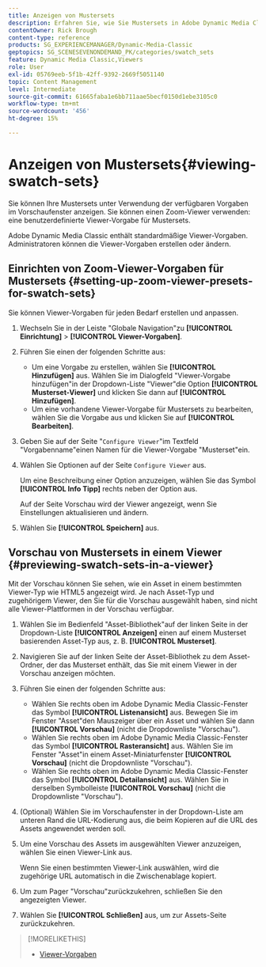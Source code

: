 ```yaml
---
title: Anzeigen von Mustersets
description: Erfahren Sie, wie Sie Mustersets in Adobe Dynamic Media Classic anzeigen.
contentOwner: Rick Brough
content-type: reference
products: SG_EXPERIENCEMANAGER/Dynamic-Media-Classic
geptopics: SG_SCENESEVENONDEMAND_PK/categories/swatch_sets
feature: Dynamic Media Classic,Viewers
role: User
exl-id: 05769eeb-5f1b-42ff-9392-2669f5051140
topic: Content Management
level: Intermediate
source-git-commit: 61665faba1e6bb711aae5becf0150d1ebe3105c0
workflow-type: tm+mt
source-wordcount: '456'
ht-degree: 15%

---
```


# Anzeigen von Mustersets{#viewing-swatch-sets}

Sie können Ihre Mustersets unter Verwendung der verfügbaren Vorgaben im Vorschaufenster anzeigen. Sie können einen Zoom-Viewer verwenden: eine benutzerdefinierte Viewer-Vorgabe für Mustersets.

Adobe Dynamic Media Classic enthält standardmäßige Viewer-Vorgaben. Administratoren können die Viewer-Vorgaben erstellen oder ändern.

## Einrichten von Zoom-Viewer-Vorgaben für Mustersets {#setting-up-zoom-viewer-presets-for-swatch-sets}

Sie können Viewer-Vorgaben für jeden Bedarf erstellen und anpassen.

1. Wechseln Sie in der Leiste &quot;Globale Navigation&quot;zu **[!UICONTROL Einrichtung]** > **[!UICONTROL Viewer-Vorgaben]**.
1. Führen Sie einen der folgenden Schritte aus:

   * Um eine Vorgabe zu erstellen, wählen Sie **[!UICONTROL Hinzufügen]** aus. Wählen Sie im Dialogfeld &quot;Viewer-Vorgabe hinzufügen&quot;in der Dropdown-Liste &quot;Viewer&quot;die Option **[!UICONTROL Musterset-Viewer]** und klicken Sie dann auf **[!UICONTROL Hinzufügen]**.
   * Um eine vorhandene Viewer-Vorgabe für Mustersets zu bearbeiten, wählen Sie die Vorgabe aus und klicken Sie auf **[!UICONTROL Bearbeiten]**.

1. Geben Sie auf der Seite &quot;`Configure Viewer`&quot;im Textfeld &quot;Vorgabenname&quot;einen Namen für die Viewer-Vorgabe &quot;Musterset&quot;ein.
1. Wählen Sie Optionen auf der Seite `Configure Viewer` aus.

   Um eine Beschreibung einer Option anzuzeigen, wählen Sie das Symbol **[!UICONTROL Info Tipp]** rechts neben der Option aus.

   Auf der Seite Vorschau wird der Viewer angezeigt, wenn Sie Einstellungen aktualisieren und ändern.

1. Wählen Sie **[!UICONTROL Speichern]** aus.

## Vorschau von Mustersets in einem Viewer {#previewing-swatch-sets-in-a-viewer}

Mit der Vorschau können Sie sehen, wie ein Asset in einem bestimmten Viewer-Typ wie HTML5 angezeigt wird. Je nach Asset-Typ und zugehörigem Viewer, den Sie für die Vorschau ausgewählt haben, sind nicht alle Viewer-Plattformen in der Vorschau verfügbar.

1. Wählen Sie im Bedienfeld &quot;Asset-Bibliothek&quot;auf der linken Seite in der Dropdown-Liste **[!UICONTROL Anzeigen]** einen auf einem Musterset basierenden Asset-Typ aus, z. B. **[!UICONTROL Musterset]**.
1. Navigieren Sie auf der linken Seite der Asset-Bibliothek zu dem Asset-Ordner, der das Musterset enthält, das Sie mit einem Viewer in der Vorschau anzeigen möchten.
1. Führen Sie einen der folgenden Schritte aus:

   * Wählen Sie rechts oben im Adobe Dynamic Media Classic-Fenster das Symbol **[!UICONTROL Listenansicht]** aus. Bewegen Sie im Fenster &quot;Asset&quot;den Mauszeiger über ein Asset und wählen Sie dann **[!UICONTROL Vorschau]** (nicht die Dropdownliste &quot;Vorschau&quot;).
   * Wählen Sie rechts oben im Adobe Dynamic Media Classic-Fenster das Symbol **[!UICONTROL Rasteransicht]** aus. Wählen Sie im Fenster &quot;Asset&quot;in einem Asset-Miniaturfenster **[!UICONTROL Vorschau]** (nicht die Dropdownliste &quot;Vorschau&quot;).
   * Wählen Sie rechts oben im Adobe Dynamic Media Classic-Fenster das Symbol **[!UICONTROL Detailansicht]** aus. Wählen Sie in derselben Symbolleiste **[!UICONTROL Vorschau]** (nicht die Dropdownliste &quot;Vorschau&quot;).

1. (Optional) Wählen Sie im Vorschaufenster in der Dropdown-Liste am unteren Rand die URL-Kodierung aus, die beim Kopieren auf die URL des Assets angewendet werden soll.
1. Um eine Vorschau des Assets im ausgewählten Viewer anzuzeigen, wählen Sie einen Viewer-Link aus.

   Wenn Sie einen bestimmten Viewer-Link auswählen, wird die zugehörige URL automatisch in die Zwischenablage kopiert.

1. Um zum Pager &quot;Vorschau&quot;zurückzukehren, schließen Sie den angezeigten Viewer.
1. Wählen Sie **[!UICONTROL Schließen]** aus, um zur Assets-Seite zurückzukehren.

>[!MORELIKETHIS]
>
>* [Viewer-Vorgaben](application-setup.md#viewer_presets)

